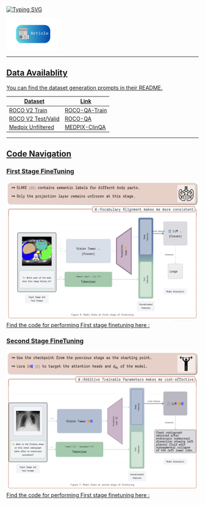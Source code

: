 [![Typing SVG](https://readme-typing-svg.herokuapp.com?font=Space+Mono&size=50&duration=1500&color=57a773&center=true&vCenter=true&multiline=true&width=1335&height=300&lines=Adapting+Lightweight+Multimodal+Model;for+Radiological+Visual+Question+Answering;A+Practical+Approach)](https://git.io/typing-svg)

<p>
    <a href="https://github.com/adishourya/medm_article/blob/main/research_internship2024.pdf" target="_blank">
    <img src="./assets/article.png" alt="DRAFT" style="height: 84px;">
</p>

---
## Data Availablity
You can find the dataset generation prompts in their README.

| Dataset            | Link |
|--------------------|------|
| ROCO V2 Train     | [ROCO-QA-Train](https://huggingface.co/datasets/adishourya/ROCO-QA-Train) |
| ROCO V2 Test/Valid | [ROCO-QA](https://huggingface.co/datasets/adishourya/ROCO-QA) |
| Medpix Unfiltered | [MEDPIX-ClinQA](https://huggingface.co/datasets/adishourya/MEDPIX-ClinQA) |

---
## Code Navigation

### First Stage FineTuning
![Stage1 FineTuning](./assets/Stage1.png)
Find the code for performing First stage finetuning here : 

### Second Stage FineTuning
![Stage2 FineTuning](./assets/Stage2.png)
Find the code for performing First stage finetuning here : 
